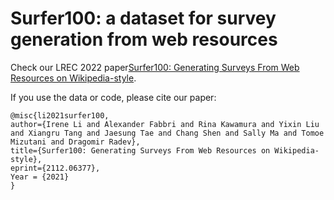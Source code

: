 # Surfer100: a dataset for survey generation from web resources

Check our LREC 2022 paper[Surfer100: Generating Surveys From Web Resources on Wikipedia-style](https://arxiv.org/abs/2112.06377).



If you use the data or code, please cite our paper:

    @misc{li2021surfer100,
	author={Irene Li and Alexander Fabbri and Rina Kawamura and Yixin Liu and Xiangru Tang and Jaesung Tae and Chang Shen and Sally Ma and Tomoe Mizutani and Dragomir Radev},
	title={Surfer100: Generating Surveys From Web Resources on Wikipedia-style}, 
	eprint={2112.06377},
	Year = {2021}
    }
    
 
